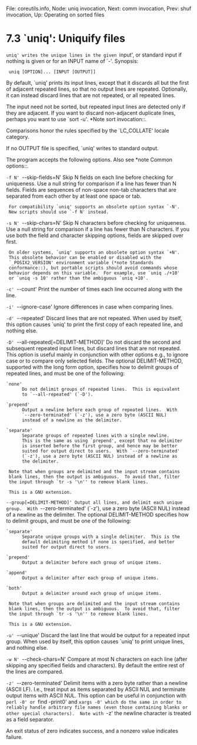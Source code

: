 File: coreutils.info,  Node: uniq invocation,  Next: comm invocation,  Prev: shuf invocation,  Up: Operating on sorted files

7.3 `uniq': Uniquify files
==========================

`uniq' writes the unique lines in the given `input', or standard input
if nothing is given or for an INPUT name of `-'.  Synopsis:

     uniq [OPTION]... [INPUT [OUTPUT]]

   By default, `uniq' prints its input lines, except that it discards
all but the first of adjacent repeated lines, so that no output lines
are repeated.  Optionally, it can instead discard lines that are not
repeated, or all repeated lines.

   The input need not be sorted, but repeated input lines are detected
only if they are adjacent.  If you want to discard non-adjacent
duplicate lines, perhaps you want to use `sort -u'.  *Note sort
invocation::.

   Comparisons honor the rules specified by the `LC_COLLATE' locale
category.

   If no OUTPUT file is specified, `uniq' writes to standard output.

   The program accepts the following options.  Also see *note Common
options::.

`-f N'
`--skip-fields=N'
     Skip N fields on each line before checking for uniqueness.  Use a
     null string for comparison if a line has fewer than N fields.
     Fields are sequences of non-space non-tab characters that are
     separated from each other by at least one space or tab.

     For compatibility `uniq' supports an obsolete option syntax `-N'.
     New scripts should use `-f N' instead.

`-s N'
`--skip-chars=N'
     Skip N characters before checking for uniqueness.  Use a null
     string for comparison if a line has fewer than N characters.  If
     you use both the field and character skipping options, fields are
     skipped over first.

     On older systems, `uniq' supports an obsolete option syntax `+N'.
     This obsolete behavior can be enabled or disabled with the
     `_POSIX2_VERSION' environment variable (*note Standards
     conformance::), but portable scripts should avoid commands whose
     behavior depends on this variable.  For example, use `uniq ./+10'
     or `uniq -s 10' rather than the ambiguous `uniq +10'.

`-c'
`--count'
     Print the number of times each line occurred along with the line.

`-i'
`--ignore-case'
     Ignore differences in case when comparing lines.

`-d'
`--repeated'
     Discard lines that are not repeated.  When used by itself, this
     option causes `uniq' to print the first copy of each repeated line,
     and nothing else.

`-D'
`--all-repeated[=DELIMIT-METHOD]'
     Do not discard the second and subsequent repeated input lines, but
     discard lines that are not repeated.  This option is useful mainly
     in conjunction with other options e.g., to ignore case or to
     compare only selected fields.  The optional DELIMIT-METHOD,
     supported with the long form option, specifies how to delimit
     groups of repeated lines, and must be one of the following:

    `none'
          Do not delimit groups of repeated lines.  This is equivalent
          to `--all-repeated' (`-D').

    `prepend'
          Output a newline before each group of repeated lines.  With
          `--zero-terminated' (`-z'), use a zero byte (ASCII NUL)
          instead of a newline as the delimiter.

    `separate'
          Separate groups of repeated lines with a single newline.
          This is the same as using `prepend', except that no delimiter
          is inserted before the first group, and hence may be better
          suited for output direct to users.  With `--zero-terminated'
          (`-z'), use a zero byte (ASCII NUL) instead of a newline as
          the delimiter.

     Note that when groups are delimited and the input stream contains
     blank lines, then the output is ambiguous.  To avoid that, filter
     the input through `tr -s '\n'' to remove blank lines.

     This is a GNU extension.

`--group[=DELIMIT-METHOD]'
     Output all lines, and delimit each unique group.  With
     `--zero-terminated' (`-z'), use a zero byte (ASCII NUL) instead of
     a newline as the delimiter.  The optional DELIMIT-METHOD specifies
     how to delimit groups, and must be one of the following:

    `separate'
          Separate unique groups with a single delimiter.  This is the
          default delimiting method if none is specified, and better
          suited for output direct to users.

    `prepend'
          Output a delimiter before each group of unique items.

    `append'
          Output a delimiter after each group of unique items.

    `both'
          Output a delimiter around each group of unique items.

     Note that when groups are delimited and the input stream contains
     blank lines, then the output is ambiguous.  To avoid that, filter
     the input through `tr -s '\n'' to remove blank lines.

     This is a GNU extension.

`-u'
`--unique'
     Discard the last line that would be output for a repeated input
     group.  When used by itself, this option causes `uniq' to print
     unique lines, and nothing else.

`-w N'
`--check-chars=N'
     Compare at most N characters on each line (after skipping any
     specified fields and characters).  By default the entire rest of
     the lines are compared.

`-z'
`--zero-terminated'
     Delimit items with a zero byte rather than a newline (ASCII LF).
     I.e., treat input as items separated by ASCII NUL and terminate
     output items with ASCII NUL.  This option can be useful in
     conjunction with `perl -0' or `find -print0' and `xargs -0' which
     do the same in order to reliably handle arbitrary file names (even
     those containing blanks or other special characters).  Note with
     `-z' the newline character is treated as a field separator.


   An exit status of zero indicates success, and a nonzero value
indicates failure.


